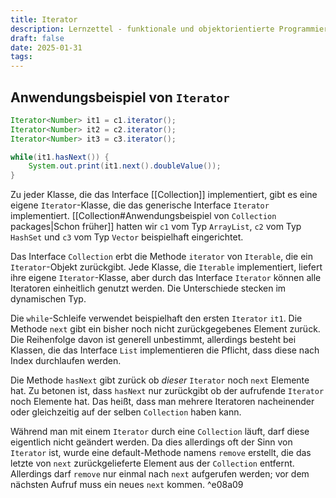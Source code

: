 ```yaml
---
title: Iterator
description: Lernzettel - funktionale und objektorientierte Programmierung
draft: false
date: 2025-01-31
tags:
---
```

## Anwendungsbeispiel von `Iterator`
```java
Iterator<Number> it1 = c1.iterator();
Iterator<Number> it2 = c2.iterator();
Iterator<Number> it3 = c3.iterator();

while(it1.hasNext()) {
	System.out.print(it1.next().doubleValue());
}
```
Zu jeder Klasse, die das Interface [[Collection]] implementiert, gibt es eine eigene `Iterator`-Klasse, die das generische Interface `Iterator` implementiert. [[Collection#Anwendungsbeispiel von `Collection` packages|Schon früher]] hatten wir `c1` vom Typ `ArrayList`, `c2` vom Typ `HashSet` und `c3` vom Typ `Vector` beispielhaft eingerichtet. 

Das Interface `Collection` erbt die Methode `iterator` von `Iterable`, die ein `Iterator`-Objekt zurückgibt. Jede Klasse, die `Iterable` implementiert, liefert ihre eigene `Iterator`-Klasse, aber durch das Interface `Iterator` können alle Iteratoren einheitlich genutzt werden. Die Unterschiede stecken im dynamischen Typ.

Die `while`-Schleife verwendet beispielhaft den ersten `Iterator` `it1`. Die Methode `next` gibt ein bisher noch nicht zurückgegebenes Element zurück. Die Reihenfolge davon ist generell unbestimmt, allerdings besteht bei Klassen, die das Interface `List` implementieren die Pflicht, dass diese nach Index durchlaufen werden.

Die Methode `hasNext` gibt zurück ob *dieser* `Iterator` noch `next` Elemente hat. Zu betonen ist, dass `hasNext` nur zurückgibt ob der aufrufende `Iterator` noch Elemente hat. Das heißt, dass man mehrere Iteratoren nacheinender oder gleichzeitig auf der selben `Collection` haben kann.

Während man mit einem `Iterator` durch eine `Collection` läuft, darf diese eigentlich nicht geändert werden. Da dies allerdings oft der Sinn von `Iterator` ist, wurde eine default-Methode namens `remove` erstellt, die das letzte von `next` zurückgelieferte Element aus der `Collection` entfernt. Allerdings darf `remove` nur einmal nach `next` aufgerufen werden; vor dem nächsten Aufruf muss ein neues `next` kommen. ^e08a09